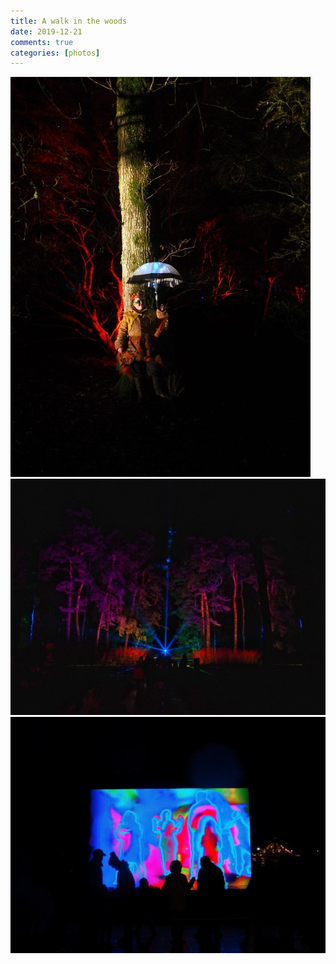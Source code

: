 ```yaml
---  
title: A walk in the woods  
date: 2019-12-21 
comments: true  
categories: [photos]  
---  
```


<img src="/assets/images/articles/westonbirt1.jpg" class="responsive"><br>
<img src="/assets/images/articles/westonbirt2.jpg" class="responsive"><br>
<img src="/assets/images/articles/westonbirt3.jpg" class="responsive"><br>
